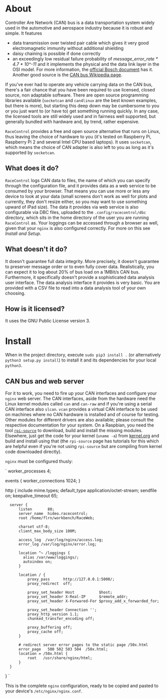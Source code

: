 About
==
Controller Are Network (CAN) bus is a data transportation system widely used in
the automotive and aerospace industry because it is robust and simple. It
features
  * data transmission over twisted pair cable which gives it very good
    electromagnetic immunity without additional shielding
  * daisy chaining is possible if done correctly
  * an exceedingly low residual failure probability of
    _message_error_rate * 4.7 * 10^-11_
and it implements the physical and the data link layer in the OSI model. For
more information, the
[official Bosch document](http://www.bosch-semiconductors.de/media/ubk_semiconductors/pdf_1/canliteratur/can2spec.pdf)
has it. Another good source is the
[CAN bus Wikipedia page](https://en.wikipedia.org/wiki/CAN_bus).

If you've ever had to operate any vehicle carrying data on the CAN bus, there's
a fair chance that you have been required to use licensed, closed source,
non adaptable software. There are open source programming libraries available
(`socketcan` and `can4linux` are the best known examples, but there is more),
but starting this deep down may be cumbersome to you or you just want to (or
have to) get something running quickly. In any case, the licensed tools are
still widely used and in fairness well supported, but generally bundled with
hardware and, by trend, rather expensive.

`RaceControl` provides a free and open source alternative that runs on Linux,
thus leaving the choice of hardware to you (it's tested on Raspberry Pi,
Raspberry Pi 2 and several Intel CPU based laptops). It uses `socketcan`, which
means the choice of CAN adapter is also left to you as long as it's supported
by `socketcan`.

What does it do?
--
`RaceControl` logs CAN data to files, the name of which you can specify through
the configuration file, and it provides data as a web service to be consumed by
your browser. That means you can use more or less any device to look at your
data (small screens don't work as well for plots and currently, they don't
resize either, so you may want to use something upward of iPad size). The data
it provides via web service is also configurable via DBC files, uploaded to the
`.config/racecontrol/dbc` directory, which sits in the home directory of the
user you are running `RaceControl` as. Your loggings can be accessed through a
browser as well, given that your `nginx` is also configured correctly. For more
on this see _Install and Setup_.

What doesn't it do?
--
It doesn't guarantee full data integrity. More precisely, it doesn't guarantee
to preserver message order or to even fully cover data. Realistically, you can
expect it to log about 20% of bus load on a 1MBit/s CAN bus. Furthermore, it
specifically doesn't provide a sophisticated data analysis user interface. The
data analysis interface it provides is very basic. You are provided with a CSV
file to read into a data analysis tool of your own choosing.

How is it licensed?
--
It uses the GNU Public License version 3.



Install
==
When in the project directory, execute `sudo pip3 install .` (or alternatively
`python3 setup.py install`) to install it and its dependencies for your local
`python3`.

CAN bus and web server
--
For it to work, you need to fire up your CAN interfaces and configure your
`nginx` web server. The CAN interfaces, aside from the hardware need the Linux
kernel modules called `can` and `can-raw` and if you're using a serial CAN
interface also `slcan`. `vcan` provides a virtual CAN interface to be used on
machines where no CAN hardware is installed and of course for testing. Other
modules for different drivers are also available; please consult the respective
documentation for your system. On a Raspbian, you need the tool
[`rpi-source`](https://github.com/notro/rpi-source/wiki) to download, build and
install the missing modules. Elsewhere, just get the code for your kernel
(`uname -a`) from [kernel.org](https://www.kernel.org) and build and install
using that (the `rpi-source` page has tutorials for this which are helpful even
if you're not using `rpi-source` but are compiling from kernel code downloaded
directly).

`nginx` must be configured thusly:

`
  worker_processes  4;

  events {
      worker_connections  1024;
  }

  http {
      include       mime.types;
      default_type  application/octet-stream;
      sendfile        on;
      keepalive_timeout  65;

      server {
          listen       80;
          server_name  hideo.racecontrol;
          root /home/flrn/workbench/RaceWeb;

          charset utf-8;
          client_max_body_size 100M;

          access_log  /var/log/nginx/access.log;
          error_log /var/log/nginx/error.log;

          location ^~ /loggings {
            alias /var/www/loggings/;
            autoindex on;
          }

          location / {
              proxy_pass      http://127.0.0.1:5000/;
              proxy_redirect  off;

              proxy_set_header Host           $host;
              proxy_set_header X-Real-IP      $remote_addr;
              proxy_set_header X-Forwared-For $proxy_add_x_forwarded_for;

              proxy_set_header Connection '';
              proxy_http_version 1.1;
              chunked_transfer_encoding off;

              proxy_buffering off;
              proxy_cache off;
          }

          # redirect server error pages to the static page /50x.html
          error_page   500 502 503 504  /50x.html;
          location = /50x.html {
              root   /usr/share/nginx/html;
          }
      }
  }
`

This is the complete `nginx` configuration, ready to be copied and pasted to
your device's `/etc/nginx/nginx.conf`.
